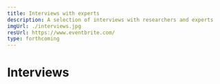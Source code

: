```yaml
---
title: Interviews with experts
description: A selection of interviews with researchers and experts
imgUrl: ./interviews.jpg
resUrl: https://www.eventbrite.com/
type: forthcoming
---
```


# Interviews
